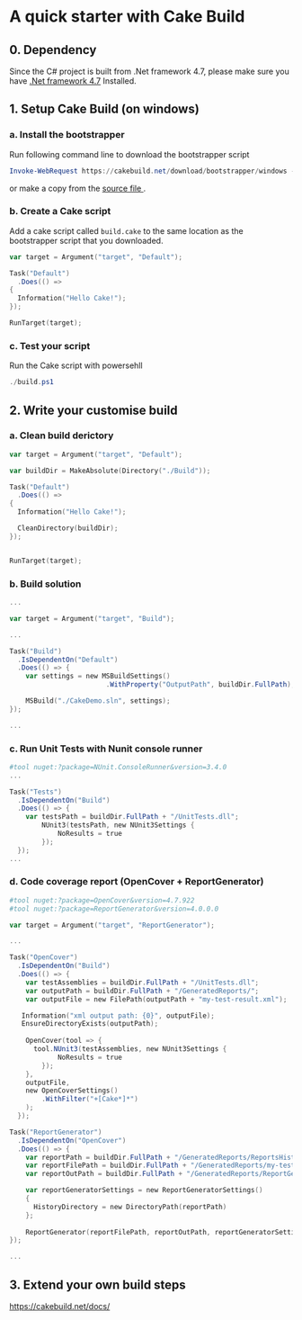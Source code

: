 # A quick starter with Cake Build

## 0. Dependency

Since the C# project is built from .Net framework 4.7, please make sure you have [.Net framework 4.7](https://support.microsoft.com/en-us/help/3186497/the-net-framework-4-7-offline-installer-for-windows) Installed.


## 1. Setup Cake Build (on windows)

### a. Install the bootstrapper

Run following command line to download the bootstrapper script 

```powershell
Invoke-WebRequest https://cakebuild.net/download/bootstrapper/windows -OutFile build.ps1
```

or make a copy from the [source file ](https://github.com/cake-build/resources/blob/develop/build.ps1). 

### b. Create a Cake script

Add a cake script called `build.cake` to the same location as the bootstrapper script that you downloaded.

```powershell
var target = Argument("target", "Default");

Task("Default")
  .Does(() =>
{
  Information("Hello Cake!");
});

RunTarget(target);
```

### c. Test your script
Run the Cake script with powersehll 
```powershell
./build.ps1
```


## 2. Write your customise build

### a. Clean build derictory


```powershell
var target = Argument("target", "Default");

var buildDir = MakeAbsolute(Directory("./Build"));

Task("Default")
  .Does(() =>
{
  Information("Hello Cake!");

  CleanDirectory(buildDir);
});


RunTarget(target);
```

### b. Build solution

```powershell
...

var target = Argument("target", "Build");

...

Task("Build")
  .IsDependentOn("Default")
  .Does(() => {
    var settings = new MSBuildSettings()
                        .WithProperty("OutputPath", buildDir.FullPath);

    MSBuild("./CakeDemo.sln", settings);
});

...
```

### c. Run Unit Tests with Nunit console runner

```powershell
#tool nuget:?package=NUnit.ConsoleRunner&version=3.4.0
...

Task("Tests")
  .IsDependentOn("Build")
  .Does(() => {
    var testsPath = buildDir.FullPath + "/UnitTests.dll";
        NUnit3(testsPath, new NUnit3Settings {
            NoResults = true
        });
  });
...
```

### d. Code coverage report (OpenCover + ReportGenerator)

```powershell
#tool nuget:?package=OpenCover&version=4.7.922
#tool nuget:?package=ReportGenerator&version=4.0.0.0

var target = Argument("target", "ReportGenerator");

...

Task("OpenCover")
  .IsDependentOn("Build")
  .Does(() => {
    var testAssemblies = buildDir.FullPath + "/UnitTests.dll";
    var outputPath = buildDir.FullPath + "/GeneratedReports/";
    var outputFile = new FilePath(outputPath + "my-test-result.xml");

   Information("xml output path: {0}", outputFile);
   EnsureDirectoryExists(outputPath);
    
    OpenCover(tool => {
      tool.NUnit3(testAssemblies, new NUnit3Settings {
            NoResults = true
        });
    },
    outputFile,
    new OpenCoverSettings()
        .WithFilter("+[Cake*]*")
    );
  });

Task("ReportGenerator")
  .IsDependentOn("OpenCover")
  .Does(() => {
    var reportPath = buildDir.FullPath + "/GeneratedReports/ReportsHistory";
    var reportFilePath = buildDir.FullPath + "/GeneratedReports/my-test-result.xml";
    var reportOutPath = buildDir.FullPath + "/GeneratedReports/ReportGeneratorOutput";

    var reportGeneratorSettings = new ReportGeneratorSettings()
    {
      HistoryDirectory = new DirectoryPath(reportPath)
    };
 
    ReportGenerator(reportFilePath, reportOutPath, reportGeneratorSettings);
});

...
```

## 3. Extend your own build steps

https://cakebuild.net/docs/


